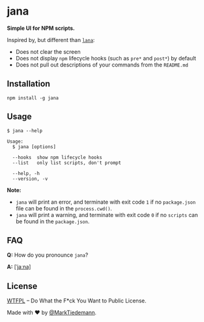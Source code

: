 # jana

**Simple UI for NPM scripts.**

Inspired by, but different than [`lana`](https://github.com/paprikka/lana-cli):

- Does not clear the screen
- Does not display `npm` lifecycle hooks (such as `pre*` and `post*`) by default
- Does not pull out descriptions of your commands from the `README.md`

## Installation

```
npm install -g jana
```

## Usage

```
$ jana --help

Usage:
  $ jana [options]

  --hooks  show npm lifecycle hooks
  --list   only list scripts, don't prompt
  
  --help, -h
  --version, -v
```

**Note:**
- `jana` will print an error, and terminate with exit code `1` if no `package.json` file can be found in the `process.cwd()`.
- `jana` will print a warning, and terminate with exit code `0` if no `scripts` can be found in the `package.json`.

## FAQ

**Q:** How do you pronounce `jana`?

**A:** [[ˈjaːna]](https://en.wiktionary.org/wiki/Jana#German)

## License

[WTFPL](http://www.wtfpl.net/) – Do What the F*ck You Want to Public License.

Made with :heart: by [@MarkTiedemann](https://twitter.com/MarkTiedemannDE).